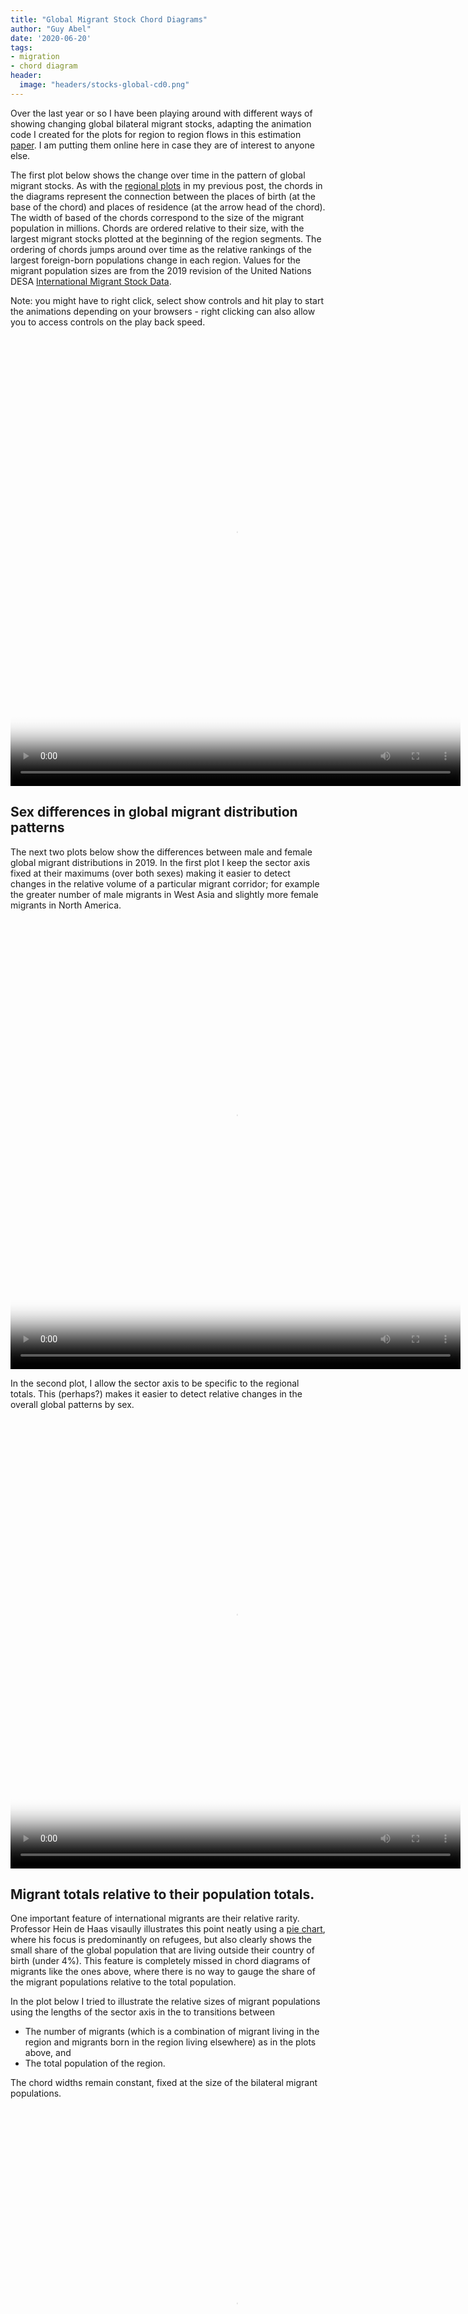 ```yaml
---
title: "Global Migrant Stock Chord Diagrams"
author: "Guy Abel"
date: '2020-06-20'
tags:
- migration
- chord diagram
header:
  image: "headers/stocks-global-cd0.png"
---
```


Over the last year or so I have been playing around with different ways of showing changing global bilateral migrant stocks, adapting the animation code I created for the plots for region to region flows in this estimation [paper](https://www.nature.com/articles/s41597-019-0089-3). I am putting them online here in case they are of interest to anyone else.

The first plot below shows the change over time in the pattern of global migrant stocks. As with the [regional plots](http://guyabel.com/post/migrant-stock-chord-digrams) in my previous post, the chords in the diagrams represent the connection between the places of birth (at the base of the chord) and places of residence (at the arrow head of the chord). The width of based of the chords correspond to the size of the migrant population in millions. Chords are ordered relative to their size, with the largest migrant stocks plotted at the beginning of the region segments. The ordering of chords jumps around over time as the relative rankings of the largest foreign-born populations change in each region. Values for the migrant population sizes are from the 2019 revision of the United Nations DESA [International Migrant Stock Data](https://www.un.org/en/development/desa/population/migration/data/estimates2/estimates19.asp). 

Note: you might have to right click, select show controls and hit play to start the animations depending on your browsers - right clicking can also allow you to access controls on the play back speed.

<video loop="loop" width="720" height="720" poster="/img/ims-abel-global.png" controls>
  <source src="/img/ims-abel-global.mp4" type="video/mp4" />
</video>

## <a id="sex"></a> Sex differences in global migrant distribution patterns

The next two plots below show the differences between male and female global migrant distributions in 2019. In the first plot I keep the sector axis fixed at their maximums (over both sexes) making it easier to detect changes in the relative volume of a particular migrant corridor; for example the greater number of male migrants in West Asia and slightly more female migrants in North America.

<video loop="loop" width="720" height="720" poster="/img/ims-abel-sex1.png" controls>
  <source src="/img/ims-abel-sex1.mp4" type="video/mp4" />
</video>

In the second plot, I allow the sector axis to be specific to the regional totals. This (perhaps?) makes it easier to detect relative changes in the overall global patterns by sex. 

<video loop="loop" width="720" height="720" poster="/img/ims-abel-sex2.png" controls>
  <source src="/img/ims-abel-sex2.mp4" type="video/mp4" />
</video>


## <a id="population"></a> Migrant totals relative to their population totals.
 
One important feature of international migrants are their relative rarity. Professor Hein de Haas visaully illustrates this point neatly using a [pie chart](http://heindehaas.blogspot.com/2016/08/refugees-small-and-relatively-stable.html), where his focus is predominantly on refugees, but also clearly shows the small share of the global population that are living outside their country of birth (under 4%). This feature is completely missed in chord diagrams of migrants like the ones above, where there is no way to gauge the share of the migrant populations relative to the total population. 

In the plot below I tried to illustrate the relative sizes of migrant populations using the lengths of the sector axis in the to transitions between 

  - The number of migrants (which is a combination of migrant living in the region and migrants born in the region living elsewhere) as in the plots above, and  
  - The total population of the region.
    
The chord widths remain constant, fixed at the size of the bilateral migrant populations.

<video loop="loop" width="720" height="720" poster="/img/ims-abel-pop.png" controls>
  <source src="/img/ims-abel-pop.mp4" type="video/mp4" />
</video>


## R Code

These plots were all produced in R, primarily using the `chordDiagram()` function in the  [circlize](https://jokergoo.github.io/circlize_book/book/the-chorddiagram-function.html) package. A while ago I wrote a [post](http://guyabel.com/post/animated-directional-chord-diagrams) with more details on creating animated chord diagrams. The specific code for the plots above gets a bit overwhelming (and is poorly commented) so I am hesitant to put it on Github, especially becuase the more complicated parts for defining the lines for the global regions can now be done much more easily using the new `group` argument in the `chordDiagram()` function, as descirbed in a recent [post](https://jokergoo.github.io/2020/06/08/multiple-group-chord-diagram/) by Zuguang Gu.
